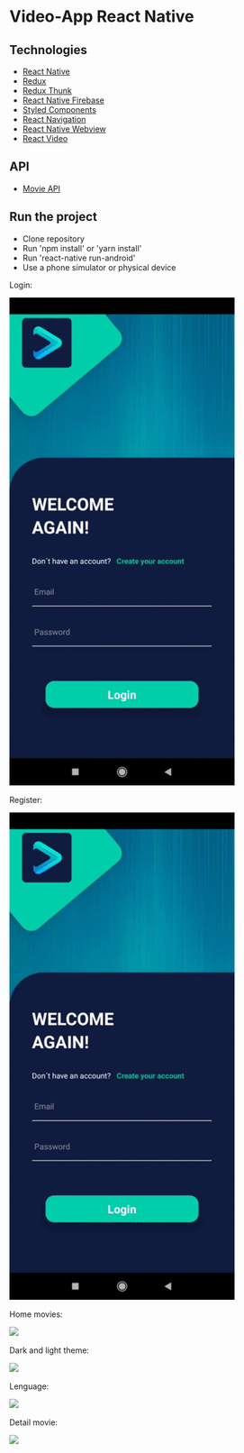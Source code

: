 # Video-App React Native

## Technologies

 - [React Native](https://facebook.github.io/react-native/)
 - [Redux](https://redux.js.org/)
 - [Redux Thunk](https://github.com/reduxjs/redux-thunk)
 - [React Native Firebase](https://rnfirebase.io/)
 - [Styled Components](https://styled-components.com/)
 - [React Navigation](https://reactnavigation.org/)
 - [React Native Webview](https://github.com/react-native-community/react-native-webview)
 - [React Video](https://github.com/react-native-community/react-native-video)


 ## API
 - [Movie API](https://developers.themoviedb.org/3/getting-started/introduction)


 ## Run the project

 - Clone repository
 - Run 'npm install' or 'yarn install'
 - Run 'react-native run-android'
 - Use a phone simulator or physical device

 Login:

 <img src="resources/Gifs/Login.gif" width="400">

 Register:

 <img src="resources/Gifs/Register.gif" width="400">

 Home movies:
 
 <img src="resources/Gifs/Home.gif" width="400">
 
 Dark and light theme:
 
 <img src="resources/Gifs/Dark.gif" width="400">
 
 Lenguage:
 
 <img src="resources/Gifs/Lenguage.gif" width="400">

 Detail movie:
 
 <img src="resources/Gifs/Detail.gif" width="400">

